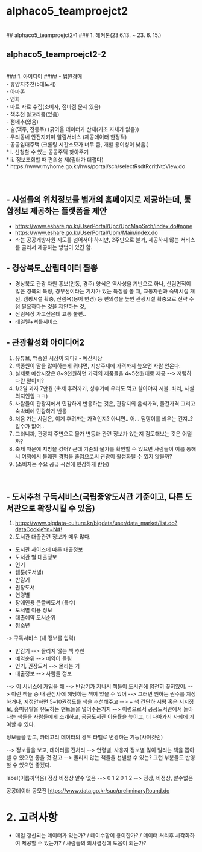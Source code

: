 # alphaco5_teamproejct2
<br/>
## alphaco5_teamproejct2-1
### 1. 해커톤(23.6.13. ~ 23. 6. 15.)
<br/>

## alphaco5_teamproejct2-2
<br/>
### 1. 아이디어
#### - 법원경매<br/>
- 휴양지추천(5대도시)<br/>
- 아마존<br/>
- 영화<br/>
- 마트 자료 수집(소비자, 점바점 문제 있음)<br/>
- 책추천 알고리즘(있음)<br/>
- 점메추(있음)<br/>
- 술(맥주, 전통주) (긁어올 데이터가 산재(기초 자체가 없음))<br/>
- 우리동네 안전지키미 알림서비스 (제공데이터 한정적)<br/>
- 공공임대주택 (크롤링 시간소모가 너무 큼, 개발 용이성이 낮음.)<br/>
  * i. 신청할 수 있는 공공주택 찾아주기<br/>
  * ii. 정보조회할 때 편의성 제(필터가 더럽다)<br/>
  * https://www.myhome.go.kr/hws/portal/sch/selectRsdtRcritNtcView.do<br/>
<br/>
<br/>

## - 시설들의 위치정보를 별개의 홈페이지로 제공하는데, 통합정보 제공하는 플랫폼을 제안<br/>
  - https://www.eshare.go.kr/UserPortal/Upc/UpcMapSrch/index.do#none<br/>
  - https://www.eshare.go.kr/UserPortal/Upm/Main/index.do<br/>
  - 라는 공공개방자원 지도를 넘어서야 하지만, 2주만으로 불가, 제공하지 않는 서비스를 골라서 제공하는 방법이 있긴 함. <br/>

## - 경상북도_산림데이터 짬뽕<br/>
  - 경상북도 관광 자원 홍보(안동, 경주) 양식은 역사성을 기반으로 하나, 산림면적이 많은 경북의 특징, 경부선이라는 기차가 있는 특징을 볼 때, 교통자원과 숙박시설 개선, 캠핑시설 확충, 산림욕(용어 변경) 등 편의성을 높인 관광시설 확충으로 전략 수정 필요하다는 것을 제안하는 것,<br/>
  - 산림욕장 가고싶은데 교통 불편..<br/>
  - 레일텔+셔틀서비스<br/>


## - 관광활성화 아이디어2
1. 유튜브, 백종원 시장이 되다? - 예산시장
2. 백종원이 말을 많이하는게 뭐냐면, 지방주제에 가격까지 높으면 사람 안온다.
3. 실제로 예산시장은 8~9천원하던 가격의 제품들을 4~5천원대로 제공 --> 저렴하다란 말이지?
4. 1/2일 과자 7만원 (축제 후려까기, 성수기에 우리도 먹고 살아야지 시불..솨리, 사실 외지인임 ㅋㅋ)
5. 사람들이 관광지에서 민감하게 반응하는 것은, 관광지의 음식가격, 물건가격 그리고 숙박비에 민감하게 반응
6. 처음 가는 사람은, 이게 후려까는 가격인지? 아니면.. 어... 덤탱이를 씌우는 건지..? 알수가 없어..
7. 그러니까, 관광지 주변으로 물가 변동과 관련 정보가 있는지 검토해보는 것은 어떨까?
8. 축제 때문에 지방을 갔어? 근데 기존의 물가를 확인할 수 있으면 사람들이 이를 통해서 여행에서 불쾌한 경험을 줄임으로써 관광이 활성화될 수 있지 않을까?
9. (소비자는 수요 공급 곡선에 민감하게 반응)
<br/>

## - 도서추천 구독서비스(국립중앙도서관 기준이고, 다른 도서관으로 확장시킬 수 있음)
1. https://www.bigdata-culture.kr/bigdata/user/data_market/list.do?dataCookieYn=N#!
2. 도서관 대출관련 정보가 매우 많다. 
- 도서관 사이즈에 따른 대출정보
- 도서관 별 대출정보
- 인기
- 웹툰(도서별)
- 반감기
- 권장도서
- 연령별
- 장애인용 큰글씨도서 (특수)
- 도서별 이용 정보
- 대출예약 도서순위
- 청소년 

-> 구독서비스 (내 정보를 입력)
- 반감기 --> 몰리지 않는 책 추천
- 예약순위 --> 예약이 몰림
- 인기, 권장도서 --> 몰리는 거
- 대출정보 --> 사람들 정보

--> 이 서비스에 가입을 해
--> 반감기가 지나서 책들이 도서관에 얌전히 꽂혀있어.
--> 이런 책들 중 내 관심사에 해당하는 책이 있을 수 있어
--> 그러면 원하는 권수를 지정하거나, 지정안하면 5~10권정도를 책을 추천해주고
--> + 책 간단하 서평 혹은 서지정보, 흥미유발을 유도하는 맨트들을 넣어주는거지
--> 이럼으로서 공공도서관에서 놀아나는 책들을 사람들에게 소개하고, 공공도서관 이용률을 높이고, 더 나아가서 사회에 기여할 수 있다. 

정보들을 받고, 카테고리 데이터의 경우 라벨로 변경하는 기능(사이킷런)

--> 정보들을 보고, 데이터를 전처리 --> 연령별, 사용자 정보별 많이 빌리는 책을 뽑아낼 수 있으면 좋을 것 같고
--> 몰리지 않는 책들을 선별할 수 있는? 그런 부분들도 반영할 수 있으면 좋겠다. 

label(이름까먹음)
정상 비정상 알수 없음 --> 0 1 2 
0 1 2 --> 정상, 비정상, 알수없음

   
공공데이터 공모전
https://www.data.go.kr/suc/preliminaryRound.do

# 2. 고려사항
- 매일 갱신되는 데이터가 있는가? / 데이수합이 용이한가? / 데이터 처리후 시각화하여 제공할 수 있는가? / 사람들의 의사결정에 도움이 되는가?

